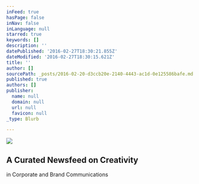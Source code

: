 ```yaml
---
inFeed: true
hasPage: false
inNav: false
inLanguage: null
starred: true
keywords: []
description: ''
datePublished: '2016-02-27T18:30:21.855Z'
dateModified: '2016-02-27T18:30:15.621Z'
title: ''
author: []
sourcePath: _posts/2016-02-20-d3ccb20e-2140-4443-ac1d-0e125586bafe.md
published: true
authors: []
publisher:
  name: null
  domain: null
  url: null
  favicon: null
_type: Blurb

---
```

![](https://the-grid-user-content.s3-us-west-2.amazonaws.com/e8279d7d-7d8c-4e1b-b1b7-d60843148475.gif)

## A Curated Newsfeed on Creativity   
in Corporate and Brand Communications